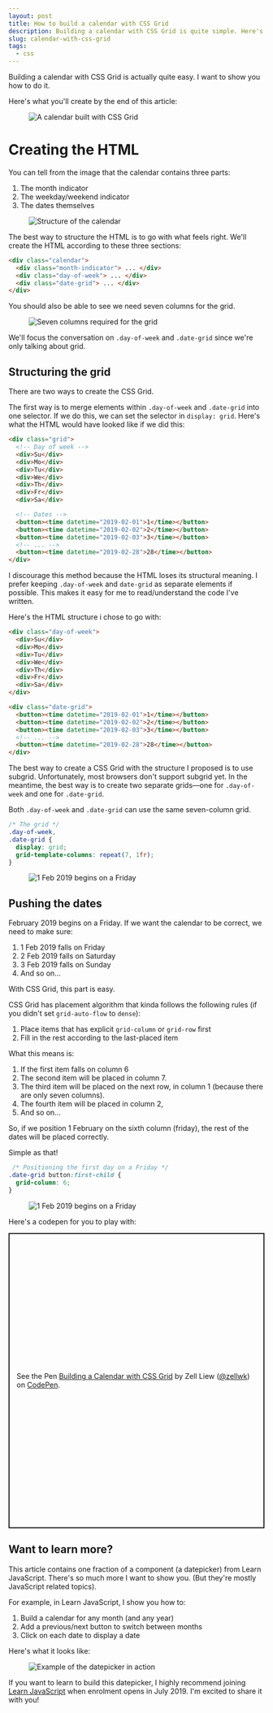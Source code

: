 ```yaml
---
layout: post
title: How to build a calendar with CSS Grid 
description: Building a calendar with CSS Grid is quite simple. Here's how to do it. 
slug: calendar-with-css-grid
tags:
  - css
---
```


Building a calendar with CSS Grid is actually quite easy. I want to show you how to do it. 

Here's what you'll create by the end of this article: 

<figure><img src="/images/2019/calendar-css-grid/calendar-fixed.png" alt="A calendar built with CSS Grid"></figure>

<!-- more -->

# Creating the HTML

You can tell from the image that the calendar contains three parts: 

1. The month indicator 
2. The weekday/weekend indicator 
3. The dates themselves

<figure><img src="/images/2019/calendar-css-grid/structure.png" alt="Structure of the calendar"></figure>

The best way to structure the HTML is to go with what feels right. We'll create the HTML according to these three sections: 

```html
<div class="calendar">
  <div class="month-indicator"> ... </div>
  <div class="day-of-week"> ... </div>
  <div class="date-grid"> ... </div>
</div>
```

You should also be able to see we need seven columns for the grid. 

<figure><img src="/images/2019/calendar-css-grid/seven-columns.png" alt="Seven columns required for the grid"></figure>

We'll focus the conversation on `.day-of-week` and `.date-grid` since we're only talking about grid. 

## Structuring the grid

There are two ways to create the CSS Grid. 

The first way is to merge elements within `.day-of-week` and `.date-grid` into one selector. If we do this, we can set the selector in `display: grid`. Here's what the HTML would have looked like if we did this: 

```html
<div class="grid">
  <!-- Day of week -->
  <div>Su</div>
  <div>Mo</div>
  <div>Tu</div>
  <div>We</div>
  <div>Th</div>
  <div>Fr</div>
  <div>Sa</div>

  <!-- Dates -->
  <button><time datetime="2019-02-01">1</time></button>
  <button><time datetime="2019-02-02">2</time></button>
  <button><time datetime="2019-02-03">3</time></button>
  <!-- ... --> 
  <button><time datetime="2019-02-28">28</time></button>
</div>
```

I discourage this method because the HTML loses its structural meaning. I prefer keeping `.day-of-week` and `date-grid` as separate elements if possible. This makes it easy for me to read/understand the code I've written. 

Here's the HTML structure i chose to go with: 

```html
<div class="day-of-week">
  <div>Su</div>
  <div>Mo</div>
  <div>Tu</div>
  <div>We</div>
  <div>Th</div>
  <div>Fr</div>
  <div>Sa</div>
</div>

<div class="date-grid">
  <button><time datetime="2019-02-01">1</time></button>
  <button><time datetime="2019-02-02">2</time></button>
  <button><time datetime="2019-02-03">3</time></button>
  <!-- ... --> 
  <button><time datetime="2019-02-28">28</time></button>
</div>
```

The best way to create a CSS Grid with the structure I proposed is to use subgrid. Unfortunately, most browsers don't support subgrid yet. In the meantime, the best way is to create two separate grids—one for `.day-of-week` and one for `.date-grid`. 

Both `.day-of-week` and `.date-grid` can use the same seven-column grid. 

```css
/* The grid */
.day-of-week,
.date-grid {
  display: grid;
  grid-template-columns: repeat(7, 1fr);
}
```

<figure><img src="/images/2019/calendar-css-grid/calendar-grid.png" alt="1 Feb 2019 begins on a Friday"></figure>

## Pushing the dates

February 2019 begins on a Friday. If we want the calendar to be correct, we need to make sure: 

1. 1 Feb 2019 falls on Friday 
2. 2 Feb 2019 falls on Saturday 
3. 3 Feb 2019 falls on Sunday 
4. And so on...

With CSS Grid, this part is easy. 

CSS Grid has placement algorithm that kinda follows the following rules (if you didn't set `grid-auto-flow` to `dense`): 

1. Place items that has explicit `grid-column` or `grid-row` first
2. Fill in the rest according to the last-placed item 

What this means is: 

1. If the first item falls on column 6 
2. The second item will be placed in column 7. 
3. The third item will be placed on the next row, in column 1 (because there are only seven columns). 
4. The fourth item will be placed in column 2, 
5. And so on...

So, if we position 1 February on the sixth column (friday), the rest of the dates will be placed correctly. 

Simple as that!

```css
 /* Positioning the first day on a Friday */
.date-grid button:first-child {
  grid-column: 6;
}
```

<figure><img src="/images/2019/calendar-css-grid/calendar-fixed.png" alt="1 Feb 2019 begins on a Friday"></figure>

Here's a codepen for you to play with: 

<p class="codepen" data-height="581" data-theme-id="7929" data-default-tab="result" data-user="zellwk" data-slug-hash="xNpKwp" style="height: 581px; box-sizing: border-box; display: flex; align-items: center; justify-content: center; border: 2px solid; margin: 1em 0; padding: 1em;" data-pen-title="Building a Calendar with CSS Grid">
  <span>See the Pen <a href="https://codepen.io/zellwk/pen/xNpKwp/">
  Building a Calendar with CSS Grid</a> by Zell Liew (<a href="https://codepen.io/zellwk">@zellwk</a>)
  on <a href="https://codepen.io">CodePen</a>.</span>
</p>
<script async src="https://static.codepen.io/assets/embed/ei.js"></script>

## Want to learn more?

This article contains one fraction of a component (a datepicker) from Learn JavaScript. There's so much more I want to show you. (But they're mostly JavaScript related topics).

For example, in Learn JavaScript, I show you how to: 

1. Build a calendar for any month (and any year) 
2. Add a previous/next button to switch between months 
3. Click on each date to display a date

Here's what it looks like: 

<figure><img src="/images/2019/calendar-css-grid/datepicker.gif" alt="Example of the datepicker in action"></figure>

If you want to learn to build this datepicker, I highly recommend joining [Learn JavaScript][1] when enrolment opens in July 2019. I'm excited to share it with you! 

[1]:	https://learnjavascript.today "Learn JavaScript"

